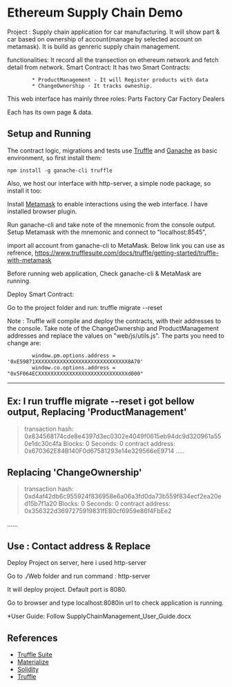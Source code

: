 # Ethereum Supply Chain Demo

Project : 
    Supply chain application for car manufacturing.
    It will show part & car based on ownership of account(manage by selected account on metamask).
    It is build as genreric supply chain management.

 functionalities: It record all the transection on ethereum network and fetch detail from network.
    Smart Contract:
        It has two Smart Contracts:
        
            * ProductManagement - It will Register products with data
            * ChangeOwnership - It tracks owneship.

This web interface has mainly three roles: 
        Parts Factory
        Car Factory
        Dealers

Each has its own page & data.

## Setup and Running

The contract logic, migrations and tests use [Truffle](https://truffleframework.com/truffle) and [Ganache](https://truffleframework.com/ganache) as basic environment, so first install them:

`npm install -g ganache-cli truffle`

Also, we host our interface with http-server, a simple node package, so install it too:

Install [Metamask](https://metamask.io/) to enable interactions using the web interface.
I have installed browser plugin.

Run ganache-cli and take note of the mnemonic from the console output.
Setup Metamask with the mnemonic and connect to "localhost:8545", 

import all account from ganache-cli to MetaMask. Below link you can use as refrence,
https://www.trufflesuite.com/docs/truffle/getting-started/truffle-with-metamask

Before running web application,
    Check ganache-cli & MetaMask are running.

Deploy Smart Contract:

Go to the project folder and run: truffle migrate --reset

Note : Truffle will compile and deploy the contracts, with their addresses to the console.
Take note of the ChangeOwnership and ProductManagement addresses and replace the values on "web/js/utils.js".
The parts you need to change are:

            window.pm.options.address = '0xE59871XXXXXXXXXXXXXXXXXXXXXXXXXXXXXX8A70'
            window.co.options.address = "0x5F064ECXXXXXXXXXXXXXXXXXXXXXXXXXXXXXd000"

-----------------------------------
Ex: I run truffle migrate --reset
i got bellow output,
Replacing 'ProductManagement'
   -----------------------------
   > transaction hash:    0x834568174cde8e4397d3ec0302e4049f0615eb94dc9d320961a550e1dc30c4fa
   > Blocks: 0            Seconds: 0
   > contract address:    0x670362E84B140F0d67581293e14e329566eE9714
   .....


   Replacing 'ChangeOwnership'
   ---------------------------
   > transaction hash:    0xd4af42db6c955924f836958e6a06a3fd0da73b559f834ecf2ea20ed15b7f1a20
   > Blocks: 0            Seconds: 0
   > contract address:    0x356322d3697275919831fEB0cf6959e86f4FbEe2

   ......

   Use : Contact address & Replace
------------------------------------     

Deploy Project on server, here i used http-server

Go to ./Web folder and run command : http-server 

It will deploy project. Default port is 8080.

Go to browser and  type localhost:8080in url to check application is running.

*User Guide: Follow SupplyChainManagement_User_Guide.docx


## References

* [Truffle Suite](https://truffleframework.com/)
* [Materialize](https://materializecss.com/)
* [Solidity](https://solidity.readthedocs.io/)
* [Truffle](https://www.trufflesuite.com/)
